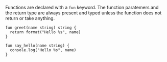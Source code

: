 Functions are declared with a `fun` keyword. The function paratemers and the return type are always present and typed unless the function does not return or take anything.

```
fun greet(name string) string {
  return format("Hello %s", name)
}

fun say_hello(name string) {
  console.log("Hello %s", name)
}
```